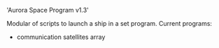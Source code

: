 'Aurora Space Program v1.3'

Modular of scripts to launch a ship in a set program. Current programs:
* communication satellites array
